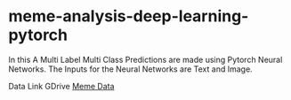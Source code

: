 # meme-analysis-deep-learning-pytorch
In this A Multi Label Multi Class Predictions are made using Pytorch Neural Networks. The Inputs for the Neural Networks are Text and Image.

Data Link GDrive [Meme Data]([https://drive.google.com/drive/folders/1zAoPV597VqtfmY_2W7Ap1SrCH27vyFYl?usp=sharing])
